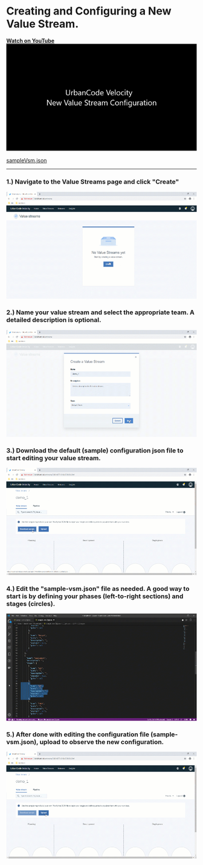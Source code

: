 
# Creating and Configuring a New Value Stream.

**[Watch on YouTube](https://www.youtube.com/watch?v=eQNYkeReOYo)**
[![WATCH VIDEO](newValueStream.gif)](https://www.youtube.com/watch?v=eQNYkeReOYo)

[sampleVsm.json](sampleVsm.md)

---

### 1.) Navigate to the Value Streams page and click "Create"
![Jenkins Global Config Page](1.png)
### 2.) Name your value stream and select the appropriate team. A detailed description is optional.
![Jenkins Global Config Page](2.png)
### 3.) Download the default (sample) configuration json file to start editing your value stream.
![Jenkins Global Config Page](3.png)
### 4.) Edit the "sample-vsm.json" file as needed. A good way to start is by defining your phases (left-to-right sections) and stages (circles).
![Jenkins Global Config Page](4.png)
### 5.) After done with editing the configuration file (sample-vsm.json), upload to observe the new configuration.
![Jenkins Global Config Page](5.png)